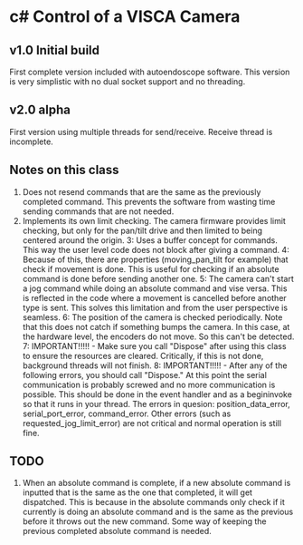 # c# Control of a VISCA Camera

## v1.0 Initial build
First complete version included with autoendoscope software.  This version is very simplistic with no dual socket support and no threading.

## v2.0 alpha
First version using multiple threads for send/receive.  Receive thread is incomplete.

## Notes on this class
1. Does not resend commands that are the same as the previously completed command.  This prevents the software from wasting time sending commands that are not needed.
2. Implements its own limit checking.  The camera firmware provides limit checking, but only for the pan/tilt drive and then limited to being centered around the origin.
3:  Uses a buffer concept for commands.  This way the user level code does not block after giving a command.
4:  Because of this, there are properties (moving_pan_tilt for example) that check if movement is done.  This is useful for checking if an absolute command is done before sending another one.
5:  The camera can't start a jog command while doing an absolute command and vise versa.  This is reflected in the code where a movement is cancelled before another type is sent.  This solves this limitation and from the user perspective is seamless.
6:  The position of the camera is checked periodically.  Note that this does not catch if something bumps the camera.  In this case, at the hardware level, the encoders do not move.  So this can't be detected.
7:  IMPORTANT!!!!! - Make sure you call "Dispose" after using this class to ensure the resources are cleared.  Critically, if this is not done, background threads will not finish.
8:  IMPORTANT!!!!! - After any of the following errors, you should call "Dispose."  At this point the serial communication is probably screwed and no more communication is possible.  This should be done in the event handler and as a begininvoke so that it runs in your thread.  The errors in quesion: position_data_error, serial_port_error, command_error.  Other errors (such as requested_jog_limit_error) are not critical and normal operation is still fine.

## TODO
1. When an absolute command is complete, if a new absolute command is inputted that is the same as the one that completed, it will get dispatched.  This is because in the absolute commands only check if it currently is doing an absolute command and is the same as the previous before it throws out the new command.  Some way of keeping the previous completed absolute command is needed.